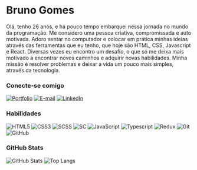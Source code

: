# Bruno Gomes

<p>
     Olá, tenho 26 anos, e há pouco tempo embarquei nessa jornada no mundo da programação. Me considero uma pessoa criativa, compromissada e auto motivada. Adoro sentar no computador e colocar em prática minhas ideias através das ferramentas que eu tenho, que hoje são HTML, CSS, Javascript e React. Diversas vezes eu encontro um desafio, o que só me deixa mais motivado a encontrar novos caminhos e adquirir novas habilidades. Minha missão é resolver problemas e deixar a vida um pouco mais simples, através da tecnologia.

</p>

### Conecte-se comigo

[![Portfolio](https://img.shields.io/badge/-🖥Meu%20Portfolio-30A3DC?style=for-the-badge)](https://devbrunogomes.vercel.app/)
[![E-mail](https://img.shields.io/badge/-Email-000?style=for-the-badge&logo=microsoft-outlook&logoColor=E94D5F)](mailto:bsgomes16@gmail.com)
[![LinkedIn](https://img.shields.io/badge/-linkedin-000?style=for-the-badge&logo=linkedin&logoColor=)](https://www.linkedin.com/in/bruno-gomes-bsg97/)

### Habilidades

![HTML5](https://img.shields.io/badge/HTML-000?style=for-the-badge&logo=html5&logoColor=30A3DC)
![CSS3](https://img.shields.io/badge/CSS3-000?style=for-the-badge&logo=css3&logoColor=E94D5F)
![SCSS](https://img.shields.io/badge/scss-000?style=for-the-badge&logo=sass)
![SC](https://img.shields.io/badge/StyledComponents-000?style=for-the-badge&logo=styledcomponents)
![JavaScript](https://img.shields.io/badge/Javascript-000?style=for-the-badge&logo=javascript)
![Typescript](https://img.shields.io/badge/typescript-000?style=for-the-badge&logo=typescript)
![Redux](https://img.shields.io/badge/redux-000?style=for-the-badge&logo=redux)
![Git](https://img.shields.io/badge/Git-000?style=for-the-badge&logo=git&logoColor=E94D5F)
![GitHub](https://img.shields.io/badge/GitHub-000?style=for-the-badge&logo=github&logoColor=30A3DC)

### GitHub Stats

![GitHub Stats](https://github-readme-stats.vercel.app/api?username=devbrunogomes&theme=transparent&bg_color=000&border_color=30A3DC&show_icons=true&icon_color=30A3DC&title_color=E94D5F&text_color=FFF)
![Top Langs](https://github-readme-stats-git-masterrstaa-rickstaa.vercel.app/api/top-langs/?username=devbrunogomes&layout=compact&bg_color=000&border_color=30A3DC&title_color=E94D5F&text_color=FFF)
